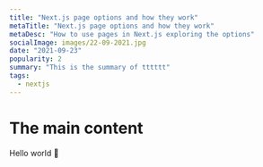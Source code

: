```yaml
---
title: "Next.js page options and how they work"
metaTitle: "Next.js page options and how they work"
metaDesc: "How to use pages in Next.js exploring the options"
socialImage: images/22-09-2021.jpg
date: "2021-09-23"
popularity: 2
summary: "This is the summary of tttttt"
tags:
  - nextjs
---
```


# The main content

Hello world 👋
